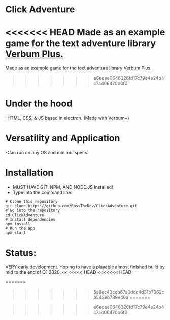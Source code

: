 # Click Adventure

<<<<<<< HEAD
Made as an example game for the text adventure library [Verbum Plus.](https://github.com/RossTheDev/verbumplus)
=======
Made as an example game for the text adventure library [Verbum Plus.](https://github.com/totallylegitgames/verbumplus)
>>>>>>> e6edee0646326fd17c79e4e24b4c7a406470b6f0

# Under the hood
-HTML, CSS, & JS based in electron. (Made with Verbum+)

# Versatility and Application
-Can run on any OS and minimul specs.

# Installation
- MUST HAVE GIT, NPM, AND NODE.JS Installed!
- Type into the command line:

```
# Clone this repository
git clone https://github.com/RossTheDev/ClickAdventure.git
# Go into the repository
cd ClickAdventure
# Install dependencies
npm install
# Run the app
npm start
```
# Status: 
VERY early development. Hoping to have a playable almost finished build by mid to the end of Q1 2020.
<<<<<<< HEAD
<<<<<<< HEAD

=======
>>>>>>> 5a8ec43ccb67a0dcc4d31b7062ca543eb789e46a
=======

>>>>>>> e6edee0646326fd17c79e4e24b4c7a406470b6f0
